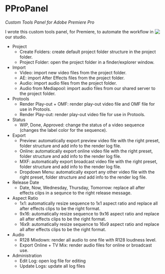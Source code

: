 # PProPanel
*Custom Tools Panel for Adobe Premiere Pro*

<img align="right" src="https://creatoratnight.com/github/PProPanel.png">
I wrote this custom tools panel, for Premiere, to automate the workflow in our studio.

- Project
  - Create Folders: create default project folder structure in the project folder.
  - Project Folder: open the project folder in a finder/explorer window.
- Import
  - Video: import new video files from the project folder.
  - AE: import After Effects files from the project folder.
  - Audio: import audio files from the project folder.
  - Audio from Mediapool: import audio files from our shared server to the project folder.
- Protools
  - Render Play-out + OMF: render play-out video file and OMF file for use in Protools.
  - Render Play-out: render play-out video file for use in Protools.
- Status
  - WIP, Done, Approved: change the status of a video sequence (changes the label color for the sequence).
- Export
  - Preview: automatically export preview video file with the right preset, folder structure and add info to the render log file.
  - Online: automatically export online video file with the right preset, folder structure and add info to the render log file.
  - MXF: automatically export broadcast video file with the right preset, folder structure and add info to the render log file.
  - Dropdown Menu: automatically export any other video file with the right preset, folder structure and add info to the render log file.
- Release Date
  - Date, Now, Wednesday, Thursday, Tomorrow: replace all after effects cilps in a sequnce to the right release message.
- Aspect Ratio
  - 1x1: automatically resize sequence to 1x1 aspect ratio and replace all after effects clips to be the right format.
  - 9x16: automatically resize sequence to 9x16 aspect ratio and replace all after effects clips to be the right format.
  - 16x9: automatically resize sequence to 16x9 aspect ratio and replace all after effects clips to be the right format.
- Audio
  - R128 Mixdown: render all audio to one file with R128 loudness level.
  - Export Online + TV Mix: render audio files for online or broadcast use.
- Administration
  - Edit Log: open log file for editing
  - Update Logs: update all log files
